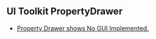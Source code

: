 ## UI Toolkit PropertyDrawer
- [Property Drawer shows No GUI Implemented.](UI%20Toolkit%20Editors.md)